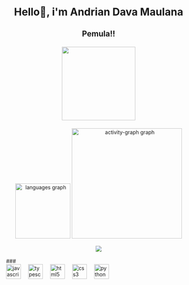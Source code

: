 <h1 align="center">Hello👋, i'm Andrian Dava Maulana</h1>

###

<h2 align="center">Pemula!!</h2>

###

<div align="center">
  <img height="200" src="https://telegra.ph/file/cad7038fe82e47f79c609.jpg"  />
</div>

###

<div align="center">
  <img src="https://github-readme-stats.vercel.app/api/top-langs?username=AndrianDava&locale=en&hide_title=false&layout=compact&card_width=320&langs_count=5&theme=dracula&hide_border=false&order=2" height="150" alt="languages graph"  />
  <img src="https://github-readme-activity-graph.vercel.app/graph?username=AndrianDava&radius=16&theme=react&area=true&order=5" height="300" alt="activity-graph graph"  />
</div>
<br/>  

<div align="center"><img src="https://spotify-github-profile.vercel.app/api/view?uid=31j2t6cdnig2tdtru6aeadsgugn4&cover_image=true&theme=novatorem&show_offline=false&background_color=121212&interchange=true&bar_color=53b14f&bar_color_cover=false" /></div>  

<br/>  
###

<div align="left">
  <img src="https://cdn.jsdelivr.net/gh/devicons/devicon/icons/javascript/javascript-original.svg" height="40" alt="javascript logo"  />
  <img width="12" />
  <img src="https://cdn.jsdelivr.net/gh/devicons/devicon/icons/typescript/typescript-original.svg" height="40" alt="typescript logo"  />
  <img width="12" />
  <img src="https://cdn.jsdelivr.net/gh/devicons/devicon/icons/html5/html5-original.svg" height="40" alt="html5 logo"  />
  <img width="12" />
  <img src="https://cdn.jsdelivr.net/gh/devicons/devicon/icons/css3/css3-original.svg" height="40" alt="css3 logo"  />
  <img width="12" />
  <img src="https://cdn.jsdelivr.net/gh/devicons/devicon/icons/python/python-original.svg" height="40" alt="python logo"  />
</div>

###
